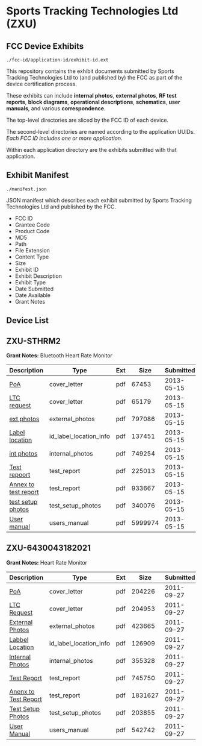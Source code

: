 # Sports Tracking Technologies Ltd (ZXU)
## FCC Device Exhibits

```
./fcc-id/application-id/exhibit-id.ext
```

This repository contains the exhibit documents submitted by Sports Tracking Technologies Ltd to (and published by) the FCC as part of the device certification process.

These exhibits can include **internal photos**, **external photos**, **RF test reports**, **block diagrams**, **operational descriptions**, **schematics**, **user manuals**, and various **correspondence**.

The top-level directories are sliced by the FCC ID of each device.

The second-level directories are named according to the application UUIDs. *Each FCC ID includes one or more application.*

Within each application directory are the exhibits submitted with that application. 

## Exhibit Manifest

```
./manifest.json
```

JSON manifest which describes each exhibit submitted by Sports Tracking Technologies Ltd and published by the FCC.

- FCC ID
- Grantee Code
- Product Code
- MD5
- Path
- File Extension
- Content Type
- Size
- Exhibit ID
- Exhibit Description
- Exhibit Type
- Date Submitted
- Date Available
- Grant Notes

## Device List
## ZXU-STHRM2
**Grant Notes:** Bluetooth Heart Rate Monitor

| Description | Type | Ext | Size | Submitted | Available |
| ----------- | ---- | --- | ---- | --------- | --------- |
| [PoA](ZXU-STHRM2/9047a3cd2f29a1ee9331be4c0b021acb/1965350.pdf) | cover_letter | pdf | 67453 | 2013-05-15 | 2013-05-15 |
| [LTC request](ZXU-STHRM2/9047a3cd2f29a1ee9331be4c0b021acb/1965351.pdf) | cover_letter | pdf | 65179 | 2013-05-15 | 2013-05-15 |
| [ext photos](ZXU-STHRM2/9047a3cd2f29a1ee9331be4c0b021acb/1965345.pdf) | external_photos | pdf | 797086 | 2013-05-15 | 2013-05-15 |
| [Label location](ZXU-STHRM2/9047a3cd2f29a1ee9331be4c0b021acb/1965344.pdf) | id_label_location_info | pdf | 137451 | 2013-05-15 | 2013-05-15 |
| [int photos](ZXU-STHRM2/9047a3cd2f29a1ee9331be4c0b021acb/1965346.pdf) | internal_photos | pdf | 749254 | 2013-05-15 | 2013-05-15 |
| [Test repoort](ZXU-STHRM2/9047a3cd2f29a1ee9331be4c0b021acb/1965347.pdf) | test_report | pdf | 225013 | 2013-05-15 | 2013-05-15 |
| [Annex to test report](ZXU-STHRM2/9047a3cd2f29a1ee9331be4c0b021acb/1965348.pdf) | test_report | pdf | 933667 | 2013-05-15 | 2013-05-15 |
| [test setup photos](ZXU-STHRM2/9047a3cd2f29a1ee9331be4c0b021acb/1965349.pdf) | test_setup_photos | pdf | 340076 | 2013-05-15 | 2013-05-15 |
| [User manual](ZXU-STHRM2/9047a3cd2f29a1ee9331be4c0b021acb/1965352.pdf) | users_manual | pdf | 5999974 | 2013-05-15 | 2013-05-15 |
## ZXU-6430043182021
**Grant Notes:** Heart Rate Monitor

| Description | Type | Ext | Size | Submitted | Available |
| ----------- | ---- | --- | ---- | --------- | --------- |
| [PoA](ZXU-6430043182021/a212d744f14561ec6623cf07c2dd47a4/1549603.pdf) | cover_letter | pdf | 204226 | 2011-09-27 | 2011-09-27 |
| [LTC Request](ZXU-6430043182021/a212d744f14561ec6623cf07c2dd47a4/1549604.pdf) | cover_letter | pdf | 204953 | 2011-09-27 | 2011-09-27 |
| [External Photos](ZXU-6430043182021/a212d744f14561ec6623cf07c2dd47a4/1549605.pdf) | external_photos | pdf | 423665 | 2011-09-27 | 2011-09-27 |
| [Labbel Location](ZXU-6430043182021/a212d744f14561ec6623cf07c2dd47a4/1549607.pdf) | id_label_location_info | pdf | 126909 | 2011-09-27 | 2011-09-27 |
| [Internal Photos](ZXU-6430043182021/a212d744f14561ec6623cf07c2dd47a4/1549606.pdf) | internal_photos | pdf | 355328 | 2011-09-27 | 2011-09-27 |
| [Test Report](ZXU-6430043182021/a212d744f14561ec6623cf07c2dd47a4/1549608.pdf) | test_report | pdf | 745750 | 2011-09-27 | 2011-09-27 |
| [Anenx to Test Report](ZXU-6430043182021/a212d744f14561ec6623cf07c2dd47a4/1549609.pdf) | test_report | pdf | 1831627 | 2011-09-27 | 2011-09-27 |
| [Test Setup Photos](ZXU-6430043182021/a212d744f14561ec6623cf07c2dd47a4/1549610.pdf) | test_setup_photos | pdf | 203855 | 2011-09-27 | 2011-09-27 |
| [User Manual](ZXU-6430043182021/a212d744f14561ec6623cf07c2dd47a4/1549611.pdf) | users_manual | pdf | 542742 | 2011-09-27 | 2011-09-27 |

